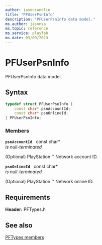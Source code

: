 ```yaml
---
author: jasonsandlin
title: "PFUserPsnInfo"
description: "PFUserPsnInfo data model."
ms.author: jasonsa
ms.topic: reference
ms.service: playfab
ms.date: 03/09/2023
---
```


# PFUserPsnInfo  

PFUserPsnInfo data model.  

## Syntax  
  
```cpp
typedef struct PFUserPsnInfo {  
    const char* psnAccountId;  
    const char* psnOnlineId;  
} PFUserPsnInfo;  
```
  
### Members  
  
**`psnAccountId`** &nbsp; const char*  
*is null-terminated*  
  
(Optional) PlayStation :tm: Network account ID.
  
**`psnOnlineId`** &nbsp; const char*  
*is null-terminated*  
  
(Optional) PlayStation :tm: Network online ID.
  
  
## Requirements  
  
**Header:** PFTypes.h
  
## See also  
[PFTypes members](../pftypes_members.md)  

  
  

